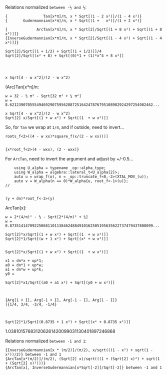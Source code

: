 

Relations normalized `between -½ and ½`:

	{                Tan[x*π]/π, x * Sqrt[(1 - 2 x²)]/(1 - 4 x²)}
	{       Gudermannian[x*π]/π, x * Sqrt[(1 +   x²)]/(1 + 2 x²)}

	{             ArcTan[x*π]/π, x * Sqrt[2]/Sqrt[(1 + 8 x²) + Sqrt[(1 + 8 x²)]]}
	{InverseGudermannian[x*π]/π, x * Sqrt[2]/Sqrt[(1 - 4 x²) + Sqrt[(1 - 4 x²)]]}
	
	Sqrt[2]/Sqrt[(1 + 1/2) + Sqrt[(1 + 1/2)]]/4
	Sqrt[2]/Sqrt[(x² + 8) + Sqrt[(0)*1 + (1)*x^4 + 8 x²]]




	x Sqrt[4 - w x^2]/(2 - w x^2)
	

(Arc)Tan[x*π]/π:

	w = 32 - ½ π² - Sqrt[32 π² + ¼ π⁴]
	w = 8.6212390705554946929075956288725164247876795108982924297254982462...

	x Sqrt[4 - w x^2]/(2 - w x^2)
	Sqrt[2] x/Sqrt[(1 + w x²) + Sqrt[(1  + w x²)]]

So, for `Tan` we wrap at `1/4`, and if outside, need to invert...

	roots_f<2>((4 - w xx)*square_f(x/(2 - w xx)))]


	{x*root_f<2>(4 - wxx), (2 - wxx)}


For `ArcTan`, need to invert the argument and adjust by +/-0.5...

		using U_alpha = typename _op::alpha_type;
		using W_alpha = algebra::lateral_t<U_alpha[2]>;
		auto u = wrap_f(o), n = _op::truncate_f<0,-2>(XTAL_MOV_(u));
		auto v = W_alpha(n == 0)*W_alpha{u, root_f<-1>(u)};
	//	


	(y + dn)*root_f<-2>(y)



ArcTan[x]:

	w = 2*(4/π)² - ½ - Sqrt[2*(4/π)² + ¼]
	w = 0.8735141470922506811011384624884910162505195635622737479437808099...

	Sqrt[2]*x/Sqrt[(1 + w x²) + Sqrt[(1  + w x²)]]
	Sqrt[2]*1/Sqrt[(w + 1 x²) + Sqrt[(x⁴ + w x²)]]
	
	
	Sqrt[2]*x/Sqrt[(1 + w x²) + Sqrt[(1  + w x²)]]

	x1 = dn*x + up*1;
	a0 = dn*1 + up*w;
	a1 = dn*w + up*k;
	y0 = 
	
	Sqrt[2]*x1/Sqrt[(a0 + a1 x²) + Sqrt[(y0 + w x²)]]



	{Arg[1 + I], Arg[-1 + I], Arg[-1 - I], Arg[1 - I]}
	[{1/4, 3/4, -3/4, -1/4}



	Sqrt[2]*1/Sqrt[(0.8735 + 1 x²) + Sqrt[(x⁴ + 0.8735 x²)]]



1.038101576831206261420099031130401897246868


Relations normalized `between -1 and 1`:

	{InverseGudermannian[x * (π/2)]/(π/2), x/sqrt(((1 - x²) + sqrt(1 - x²))/2)} between -1 and 1
	{ArcTan[x*(π/2)]/(π/2), (Sqrt[2] x)/sqrt(((1 + (Sqrt[2] x)²) + sqrt(1 + (Sqrt[2] x)²)))}
	{ArcTan[x], InverseGudermannian[x*Sqrt[-2]]/Sqrt[-2]} between -1 and 1
